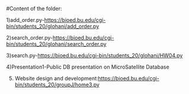 
#Content of the folder:

1)add_order.py-https://bioed.bu.edu/cgi-bin/students_20/glohani/add_order.py


2)search_order.py-https://bioed.bu.edu/cgi-bin/students_20/glohani/search_order.py

3)search.py-https://bioed.bu.edu/cgi-bin/students_20/glohani/HW04.py

4)Presentation1-Public DB presentation on MicroSatellite Database


5) Website design and development:https://bioed.bu.edu/cgi-bin/students_20/groupJ/home3.py
